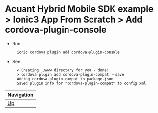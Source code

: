 # Acuant Hybrid Mobile SDK example > Ionic3 App From Scratch > Add cordova-plugin-console #

* Run

        ionic cordova plugin add cordova-plugin-console

* See
        
        ✔ Creating ./www directory for you - done!
        > cordova plugin add cordova-plugin-compat --save
        Adding cordova-plugin-compat to package.json
        Saved plugin info for "cordova-plugin-compat" to config.xml
        
| Navigation |
| ---------- |
| [Up](../README.md) |
